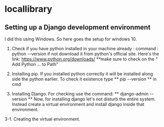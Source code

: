 # locallibrary
Setting up a Django development environment
-----------------------------------------------------------------------------------------------------------------------------------------------------------------------

I did this using Windows. So here goes the setup for windows 10.

1. Check if you have python installed in your machine already :
command : python --version
if not download it from python's official site. Here's the link: https://www.python.org/downloads/
**make sure to check on the " Add Python ... to Path"

2. Installing pip. If you installed python correctly it will be installed along side the python earlier. To check it existence type ** pip --version ** in cmd

3. Installing Django. For checking use the command: ** django-admin --version **
Now, for installing django let's not disturb the entire system. Instead create a virtual environment and install django inside that environment. 

3-1. Creating the virtual environment.  
